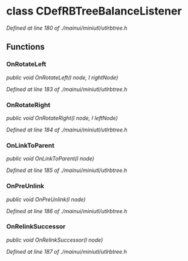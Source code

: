 # class CDefRBTreeBalanceListener

*Defined at line 180 of ./mainui/miniutl/utlrbtree.h*

## Functions

### OnRotateLeft

*public void OnRotateLeft(I node, I rightNode)*

*Defined at line 183 of ./mainui/miniutl/utlrbtree.h*

### OnRotateRight

*public void OnRotateRight(I node, I leftNode)*

*Defined at line 184 of ./mainui/miniutl/utlrbtree.h*

### OnLinkToParent

*public void OnLinkToParent(I node)*

*Defined at line 185 of ./mainui/miniutl/utlrbtree.h*

### OnPreUnlink

*public void OnPreUnlink(I node)*

*Defined at line 186 of ./mainui/miniutl/utlrbtree.h*

### OnRelinkSuccessor

*public void OnRelinkSuccessor(I node)*

*Defined at line 187 of ./mainui/miniutl/utlrbtree.h*



